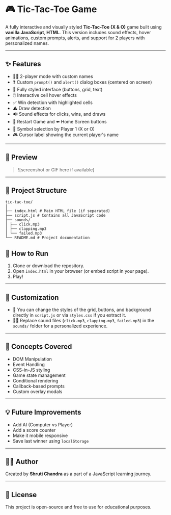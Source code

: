 # 🎮 Tic-Tac-Toe Game

A fully interactive and visually styled **Tic-Tac-Toe (X & O)** game built using **vanilla JavaScript**, **HTML**. This version includes sound effects, hover animations, custom prompts, alerts, and support for 2 players with personalized names.

---

## ✨ Features

- 🧍‍♂️ 2-player mode with custom names
- ❓ Custom `prompt()` and `alert()` dialog boxes (centered on screen)
- 🎨 Fully styled interface (buttons, grid, text)
- 🖱️ Interactive cell hover effects
- ✅ Win detection with highlighted cells
- ⚠️ Draw detection
- 🔊 Sound effects for clicks, wins, and draws
- 🔁 Restart Game and ⬅️ Home Screen buttons
- 🎯 Symbol selection by Player 1 (X or O)
- 🎮 Cursor label showing the current player's name

---

## 📸 Preview

> ![screenshot or GIF here if available]

---

## 📁 Project Structure

```
tic-tac-toe/
│
├── index.html # Main HTML file (if separated)
├── script.js # Contains all JavaScript code
├── sounds/
│ ├── click.mp3
│ ├── clapping.mp3
│ └── failed.mp3
└── README.md # Project documentation
```
## 🚀 How to Run

1. Clone or download the repository.
2. Open `index.html` in your browser (or embed script in your page).
3. Play!

---

## 🔧 Customization

- 🎨 You can change the styles of the grid, buttons, and background directly in `script.js` or via `styles.css` if you extract it.
- 🧑‍🎤 Replace sound files (`click.mp3`, `clapping.mp3`, `failed.mp3`) in the `sounds/` folder for a personalized experience.

---

## 🧠 Concepts Covered

- DOM Manipulation
- Event Handling
- CSS-in-JS styling
- Game state management
- Conditional rendering
- Callback-based prompts
- Custom overlay modals

---

## 💡 Future Improvements

- Add AI (Computer vs Player)
- Add a score counter
- Make it mobile responsive
- Save last winner using `localStorage`

---

## 🧑‍💻 Author

Created by **Shruti Chandra** as a part of a JavaScript learning journey.

---

## 📄 License

This project is open-source and free to use for educational purposes.


